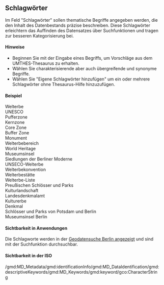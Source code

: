 ## Schlagwörter

Im Feld "Schlagwörter" sollen thematische Begriffe angegeben werden, die den Inhalt des Datenbestands präzise beschreiben. Diese Schlagwörter erleichtern das Auffinden des Datensatzes über Suchfunktionen und tragen zur besseren Kategorisierung bei.

#### Hinweise
* Beginnen Sie mit der Eingabe eines Begriffs, um Vorschläge aus dem UMTHES-Thesaurus zu erhalten.
* Wählen Sie charakterisierende aber auch übergreifende und synonyme Begriffe.
* Wählen Sie "Eigene Schlagwörter hinzufügen" um ein oder mehrere Schlagwörter ohne Thesaurus-Hilfe hinzuzufügen.

#### Beispiel
Welterbe  
UNESCO  
Pufferzone  
Kernzone  
Core Zone  
Buffer Zone  
Monument  
Welterbebereich  
World Heritage  
Museumsinsel  
Siedlungen der Berliner Moderne  
UNSECO-Welterbe  
Welterbekonvention  
Welterbestätte  
Welterbe-Liste  
Preußischen Schlösser und Parks  
Kulturlandschaft  
Landesdenkmalamt  
Kulturerbe  
Denkmal  
Schlösser und Parks von Potsdam und Berlin  
Museumsinsel Berlin

#### Sichtbarkeit in Anwendungen
Die Schlagworte werden in der [Geodatensuche Berlin angezeigt](https://gdi.berlin.de/geonetwork/srv/ger/catalog.search#/metadata/4949391f-a7a9-4b24-b855-5e8dbf5e3f6d) und sind mit der Suchfunktion durchsuchbar.

#### Sichtbarkeit in der ISO
/gmd:MD_Metadata/gmd:identificationInfo/gmd:MD_DataIdentification/gmd:descriptiveKeywords/gmd:MD_Keywords/gmd:keyword/gco:CharacterString
